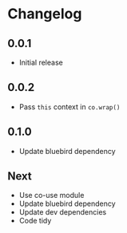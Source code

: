 # Changelog

## 0.0.1

* Initial release

## 0.0.2

* Pass `this` context in `co.wrap()`

## 0.1.0

* Update bluebird dependency

## Next

* Use co-use module
* Update bluebird dependency
* Update dev dependencies
* Code tidy

